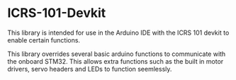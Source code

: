 # ICRS-101-Devkit
This library is intended for use in the Arduino IDE with the ICRS 101 devkit to enable certain functions.

This library overrides several basic arduino functions to communicate with the onboard STM32. This allows extra functions such as the built in motor drivers, servo headers and LEDs to function seemlessly.